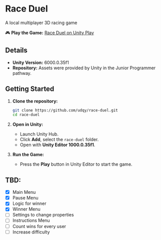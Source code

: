 # Race Duel
A local multiplayer 3D racing game

🎮 **Play the Game:** [Race Duel on Unity Play](https://play.unity.com/en/games/2b3a362a-ccef-4f95-90c2-4db8a03db50d/car)

## Details
- **Unity Version:** 6000.0.35f1
- **Repository:** Assets were provided by Unity in the Junior Programmer pathway.

## Getting Started

1. **Clone the repository:**
   ```bash
   git clone https://github.com/udqy/race-duel.git
   cd race-duel
   ```

2. **Open in Unity:**
   - Launch Unity Hub.
   - Click **Add**, select the `race-duel` folder.
   - Open with **Unity Editor 1000.0.35f1**.

3. **Run the Game:**
   - Press the **Play** button in Unity Editor to start the game.

 ## TBD:
- [x] Main Menu
- [x] Pause Menu
- [x] Logic for winner
- [x] Winner Menu
- [ ] Settings to change properties
- [ ] Instructions Menu
- [ ] Count wins for every user
- [ ] Increase difficulty